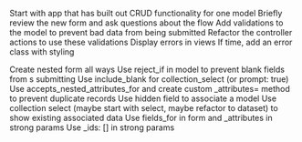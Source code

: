 Start with app that has built out CRUD functionality for one model
Briefly review the new form and ask questions about the flow
Add validations to the model to prevent bad data from being submitted
Refactor the controller actions to use these validations
Display errors in views
If time, add an error class with styling

Create nested form all ways
Use reject_if in model to prevent blank fields from s submitting
Use include_blank for collection_select (or prompt: true)
Use accepts_nested_attributes_for and create custom _attributes= method to prevent duplicate records
Use hidden field to associate a model
Use collection select (maybe start with select, maybe refactor to dataset) to show existing associated data
Use fields_for in form and _attributes in strong params
Use _ids: [] in strong params